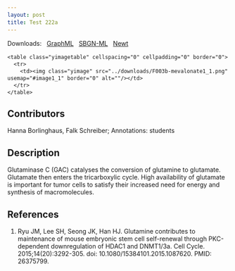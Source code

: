```yaml
---
layout: post
title: Test 222a
---
```

  
 <style type="text/css">
.tooltip {
  font-size:10pt;
  background-color:#FFFFCC;
  border:1px solid black;
  padding:2px
}
</style>
<style type="text/css">
.tooltip {
  position:absolute;
  display:none
}
</style>


<body>

<script type="text/javascript">
tooltip = null;
document.onmousemove = updateTooltip;
function updateTooltip(e) {
try {
if (document.all) {
if (document.documentElement && document.documentElement.scrollTop) { // Explorer 6 Strict
x = document.documentElement.scrollLeft + window.event.x;
y = document.documentElement.scrollTop + window.event.y;
}
else { // all other Explorers
x = document.body.scrollLeft + window.event.x;
y = document.body.scrollTop + window.event.y;
}
}
else {
x = e.pageX;
y = e.pageY;
}
if (tooltip != null) {
o = 20;
var sx, sy;
if (self.pageYOffset) { // all except Explorer
sx = self.pageXOffset;
sy = self.pageYOffset;
}
else if (document.documentElement && document.documentElement.scrollTop) { // Explorer 6 Strict
sx = document.documentElement.scrollLeft;
sy = document.documentElement.scrollTop;
}
else if (document.body) { // all other Explorers
sx = document.body.scrollLeft;
sy = document.body.scrollTop;
}
t = y + o + tooltip.offsetHeight;
w = sy + document.body.clientHeight;
if (t > w) {
y = y - o - tooltip.offsetHeight;
}
else {
y = y + o;
}
t = x + o + tooltip.offsetWidth;
w = sx + document.body.clientWidth;
if (t > w) {
x = x - o - tooltip.offsetWidth;
}
else {
x = x + o;
}
if ((tooltip.style.top == '' || tooltip.style.top == 0) && (tooltip.style.left == '' || tooltip.style.left == 0))
{
tooltip.style.width = tooltip.offsetWidth + 'px';
tooltip.style.height = tooltip.offsetHeight + 'px';
}
tooltip.style.left = x + "px";
tooltip.style.top = y + "px";
}
} catch (error) { error = null; }
}
function showTooltip(id) {
try {
tooltip = document.getElementById(id);
tooltip.style.display = "block";
} catch (error) { error = null; }
}
function hideTooltip() {
try {
tooltip.style.display = "none";
} catch (error) { error = null; }
}
</script>

Downloads: &nbsp; 
<a href="../downloads/F019-glutaminase.graphml">GraphML</a> &nbsp;
<a href="../downloads/F019-glutaminase-SBGNv02.sbgn">SBGN-ML</a> &nbsp;
<a href="http://web.newteditor.org/?URL=http://metabolismregulation.org/downloads/F019-glutaminase.sbgn">Newt</a> &nbsp;

<p align="middle">

<div class="tooltip" id="n1">CaMKKß</div>
<div class="tooltip" id="n2">CaM</div>
<div class="tooltip" id="n3">HMGCR</div>
<div class="tooltip" id="n5">AMPKα</div>
<div class="tooltip" id="n6">AMPKβ</div>
<div class="tooltip" id="n7">AMPKγ</div>
<div class="tooltip" id="n9">ACAT1/2</div>
<div class="tooltip" id="n10">HMGCR</div>
<div class="tooltip" id="n11">OR</div>
<div class="tooltip" id="n14">Acetyl-CoA</div>
<div class="tooltip" id="n15">Acetoacetyl-CoA</div>
<div class="tooltip" id="n17">HMG CoA</div>
<div class="tooltip" id="n18">Mevalonate</div>
<div class="tooltip" id="n21">HMGCS2</div>
<div class="tooltip" id="n23">CaM</div>
<div class="tooltip" id="n24">CaMKKß</div>
<div class="tooltip" id="n26">STRADα/β </div>
<div class="tooltip" id="n27">LKB1</div>
<div class="tooltip" id="n28">MO25α/β</div>
<div class="tooltip" id="n29">OR</div>
<div class="tooltip" id="n32">AMPKα</div>
<div class="tooltip" id="n33">AMPKγ</div>
<div class="tooltip" id="n34">AMPKβ</div>
<div class="tooltip" id="n36">OR</div>
<div class="tooltip" id="n37">PP2C</div>
<div class="tooltip" id="n40">PP2AC</div>
<div class="tooltip" id="n41">PP2ARA</div>
<div class="tooltip" id="n42">PP2ARB</div>
<div class="tooltip" id="n44">AMPKβ</div>
<div class="tooltip" id="n45">AMPKγ</div>
<div class="tooltip" id="n46">PP2AC</div>
<div class="tooltip" id="n47">PP2ARA</div>
<div class="tooltip" id="n49">PP2AC</div>
<div class="tooltip" id="n50">PP2ARA</div>
<div class="tooltip" id="n52">PP2ARB</div>
<div class="tooltip" id="n54">LKB1</div>
<div class="tooltip" id="n55">STRADα/β</div>
<div class="tooltip" id="n56">MO25α/β</div>
<div class="tooltip" id="n60">CaM</div>
<div class="tooltip" id="n61">AMPKα</div>
<div class="tooltip" id="n62">Ca++</div>
<div class="tooltip" id="n63">AMPKα</div>
<div class="tooltip" id="n64">AMPKγ</div>
<div class="tooltip" id="n65">AMPKβ</div>
<div class="tooltip" id="e49">4</div>

<map name="image1_1">
  <area shape="poly" coords="41,45,41,69,41,69,41,69,41,72,41,73,42,74,43,76,43,77,44,77,46,79,46,79,47,80,50,80,50,80,51,80,56,80,56,73,51,73,51,76,51,73,49,72,48,76,50,73,48,71,46,74,49,73,48,70,45,72,49,72,48,68,45,69,48,69,48,45,41,45,41,45" alt="" onmouseover="showTooltip('e49')" onmouseout="hideTooltip()"/>
  <area shape="rect" coords="30,15,60,45" alt="" onmouseover="showTooltip('n65')" onmouseout="hideTooltip()"/>
  <area shape="rect" coords="122,167,182,197" href="https://www.uniprot.org/uniprot/Q13131" alt="" onmouseover="showTooltip('n64')" onmouseout="hideTooltip()" target="_blank"/>
  <area shape="rect" coords="15,114,75,144" href="https://www.uniprot.org/uniprot/P0DP23" alt="" onmouseover="showTooltip('n63')" onmouseout="hideTooltip()" target="_blank"/>
  <area shape="rect" coords="715,109,775,139" href="https://www.uniprot.org/uniprot/Q9Y376" alt="" onmouseover="showTooltip('n59')" onmouseout="hideTooltip()" target="_blank"/>
  <area shape="rect" coords="713,64,777,94" href="https://www.uniprot.org/uniprot/Q7RTN6" alt="" onmouseover="showTooltip('n58')" onmouseout="hideTooltip()" target="_blank"/>
  <area shape="rect" coords="715,19,775,49" href="https://www.uniprot.org/uniprot/Q15831" alt="" onmouseover="showTooltip('n57')" onmouseout="hideTooltip()" target="_blank"/>
  <area shape="rect" coords="141,449,201,479" href="https://www.uniprot.org/uniprot/P30154" alt="" onmouseover="showTooltip('n55')" onmouseout="hideTooltip()" target="_blank"/>
  <area shape="rect" coords="126,372,177,402" href="https://www.uniprot.org/uniprot/P30153" alt="" onmouseover="showTooltip('n53')" onmouseout="hideTooltip()" target="_blank"/>
  <area shape="rect" coords="126,337,177,367" href="https://www.uniprot.org/uniprot/P67775" alt="" onmouseover="showTooltip('n52')" onmouseout="hideTooltip()" target="_blank"/>
  <area shape="rect" coords="19,383,70,413" href="https://www.uniprot.org/uniprot/P30153" alt="" onmouseover="showTooltip('n50')" onmouseout="hideTooltip()" target="_blank"/>
  <area shape="rect" coords="19,325,70,355" href="https://www.uniprot.org/uniprot/P67775" alt="" onmouseover="showTooltip('n49')" onmouseout="hideTooltip()" target="_blank"/>
  <area shape="rect" coords="122,261,182,291" href="https://www.uniprot.org/uniprot/P54619" alt="" onmouseover="showTooltip('n48')" onmouseout="hideTooltip()" target="_blank"/>
  <area shape="rect" coords="122,214,182,244" href="https://www.uniprot.org/uniprot/Q9Y478" alt="" onmouseover="showTooltip('n47')" onmouseout="hideTooltip()" target="_blank"/>
  <area shape="rect" coords="490,232,550,262" href="https://www.uniprot.org/uniprot/Q9Y478" alt="" onmouseover="showTooltip('n46')" onmouseout="hideTooltip()" target="_blank"/>
  <area shape="rect" coords="557,232,617,262" href="https://www.uniprot.org/uniprot/P54619" alt="" onmouseover="showTooltip('n45')" onmouseout="hideTooltip()" target="_blank"/>
  <area shape="rect" coords="524,191,584,221" href="https://www.uniprot.org/uniprot/Q13131" alt="" onmouseover="showTooltip('n44')" onmouseout="hideTooltip()" target="_blank"/>
  <area shape="rect" coords="306,335,366,365" href="https://www.uniprot.org/uniprot/P30154" alt="" onmouseover="showTooltip('n42')" onmouseout="hideTooltip()" target="_blank"/>
  <area shape="rect" coords="306,420,366,450" href="https://www.uniprot.org/uniprot/P30153" alt="" onmouseover="showTooltip('n41')" onmouseout="hideTooltip()" target="_blank"/>
  <area shape="rect" coords="306,384,366,414" href="https://www.uniprot.org/uniprot/P67775" alt="" onmouseover="showTooltip('n40')" onmouseout="hideTooltip()" target="_blank"/>
  <area shape="rect" coords="475,335,535,365" href="https://www.uniprot.org/uniprot/Q8N3J5" alt="" onmouseover="showTooltip('n37')" onmouseout="hideTooltip()" target="_blank"/>
  <area shape="rect" coords="430,285,453,307" alt="" onmouseover="showTooltip('n36')" onmouseout="hideTooltip()"/>
  <area shape="rect" coords="272,232,332,262" href="https://www.uniprot.org/uniprot/Q9Y478" alt="" onmouseover="showTooltip('n34')" onmouseout="hideTooltip()" target="_blank"/>
  <area shape="rect" coords="339,232,399,262" href="https://www.uniprot.org/uniprot/P54619" alt="" onmouseover="showTooltip('n33')" onmouseout="hideTooltip()" target="_blank"/>
  <area shape="rect" coords="306,188,366,218" href="https://www.uniprot.org/uniprot/Q13131" alt="" onmouseover="showTooltip('n32')" onmouseout="hideTooltip()" target="_blank"/>
  <area shape="rect" coords="431,158,454,181" alt="" onmouseover="showTooltip('n29')" onmouseout="hideTooltip()"/>
  <area shape="rect" coords="498,80,549,110" href="https://www.uniprot.org/uniprot/Q9Y376" alt="" onmouseover="showTooltip('n28')" onmouseout="hideTooltip()" target="_blank"/>
  <area shape="rect" coords="524,40,584,70" href="https://www.uniprot.org/uniprot/Q15831" alt="" onmouseover="showTooltip('n27')" onmouseout="hideTooltip()" target="_blank"/>
  <area shape="rect" coords="556,80,616,110" href="https://www.uniprot.org/uniprot/Q7RTN6" alt="" onmouseover="showTooltip('n26')" onmouseout="hideTooltip()" target="_blank"/>
  <area shape="rect" coords="149,15,209,45" href="https://www.uniprot.org/uniprot/Q96RR4" alt="" onmouseover="showTooltip('n24')" onmouseout="hideTooltip()" target="_blank"/>
  <area shape="rect" coords="92,61,152,91" href="https://www.uniprot.org/uniprot/P0DP23" alt="" onmouseover="showTooltip('n23')" onmouseout="hideTooltip()" target="_blank"/>
  <area shape="rect" coords="900,281,960,311" href="https://www.uniprot.org/uniprot/P54868" alt="" onmouseover="showTooltip('n21')" onmouseout="hideTooltip()" target="_blank"/>
  <area shape="rect" coords="960,415,1058,437" href="https://www.ebi.ac.uk/chebi/searchId.do?chebiId=CHEBI:25350" alt="" onmouseover="showTooltip('n18')" onmouseout="hideTooltip()" target="_blank"/>
  <area shape="rect" coords="960,328,1058,351" href="https://www.ebi.ac.uk/chebi/searchId.do?chebiId=CHEBI:15467" alt="" onmouseover="showTooltip('n17')" onmouseout="hideTooltip()" target="_blank"/>
  <area shape="rect" coords="1050,229,1147,251" href="https://www.ebi.ac.uk/chebi/searchId.do?chebiId=CHEBI:15345" alt="" onmouseover="showTooltip('n15')" onmouseout="hideTooltip()" target="_blank"/>
  <area shape="rect" coords="871,229,969,251" href="https://www.ebi.ac.uk/chebi/searchId.do?chebiId=CHEBI:15351" alt="" onmouseover="showTooltip('n14')" onmouseout="hideTooltip()" target="_blank"/>
  <area shape="rect" coords="759,315,781,338" alt="" onmouseover="showTooltip('n11')" onmouseout="hideTooltip()"/>
  <area shape="rect" coords="817,368,877,398" href="https://www.uniprot.org/uniprot/P04035" alt="" onmouseover="showTooltip('n10')" onmouseout="hideTooltip()" target="_blank"/>
  <area shape="rect" coords="979,161,1039,191" href="https://www.uniprot.org/uniprot/P24752" alt="" onmouseover="showTooltip('n9')" onmouseout="hideTooltip()" target="_blank"/>
  <area shape="rect" coords="774,232,834,262" href="https://www.uniprot.org/uniprot/P54619" alt="" onmouseover="showTooltip('n7')" onmouseout="hideTooltip()" target="_blank"/>
  <area shape="rect" coords="707,232,767,262" href="https://www.uniprot.org/uniprot/Q9Y478" alt="" onmouseover="showTooltip('n6')" onmouseout="hideTooltip()" target="_blank"/>
  <area shape="rect" coords="740,191,800,221" href="https://www.uniprot.org/uniprot/Q13131" alt="" onmouseover="showTooltip('n5')" onmouseout="hideTooltip()" target="_blank"/>
  <area shape="rect" coords="663,368,723,398" href="https://www.uniprot.org/uniprot/P04035" alt="" onmouseover="showTooltip('n3')" onmouseout="hideTooltip()" target="_blank"/>
  <area shape="rect" coords="306,81,366,111" href="https://www.uniprot.org/uniprot/P0DP23" alt="" onmouseover="showTooltip('n2')" onmouseout="hideTooltip()" target="_blank"/>
  <area shape="rect" coords="306,34,366,64" href="https://www.uniprot.org/uniprot/Q96RR4" alt="" onmouseover="showTooltip('n1')" onmouseout="hideTooltip()" target="_blank"/>
</map>


    <table class="yimagetable" cellspacing="0" cellpadding="0" border="0">
      <tr>
        <td><img class="yimage" src="../downloads/F003b-mevalonate1_1.png" usemap="#image1_1" border="0" alt=""/></td>
      </tr>
    </table>
  </p>

<h2> Contributors </h2>

Hanna Borlinghaus, Falk Schreiber; Annotations: students  

<h2> Description </h2>

Glutaminase C (GAC) catalyses the conversion of glutamine to glutamate. Glutamate then enters the tricarboxylic cycle. High availability of glutamate is important for tumor cells to satisfy their increased need for energy and synthesis of macromolecules.

<h2>References </h2>

<ol>
 <li>Ryu JM, Lee SH, Seong JK, Han HJ. Glutamine contributes to maintenance of mouse embryonic stem cell self-renewal through PKC-dependent downregulation of HDAC1 and DNMT1/3a. Cell Cycle. 2015;14(20):3292-305. doi: 10.1080/15384101.2015.1087620. PMID: 26375799.
</li>
   </ol>
